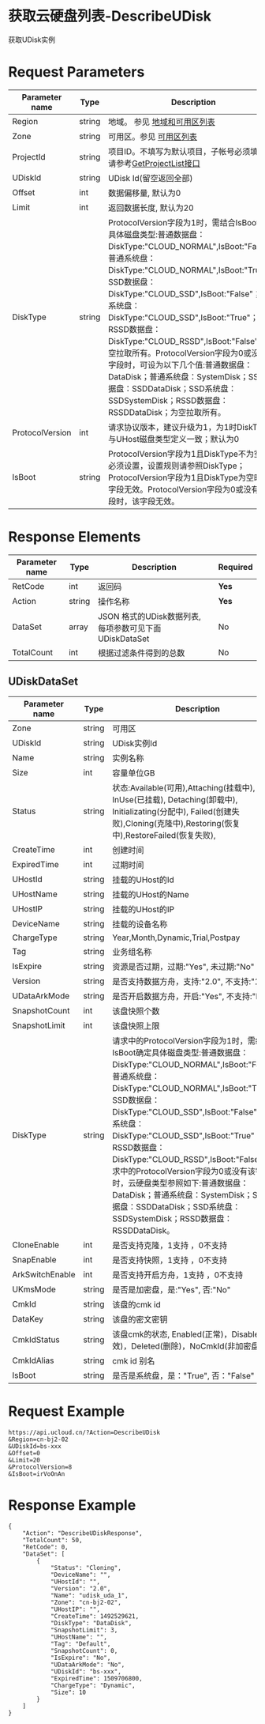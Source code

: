 # 获取云硬盘列表-DescribeUDisk

获取UDisk实例

# Request Parameters
|Parameter name|Type|Description|Required|
|---|---|---|---|
|Region|string|地域。 参见 [地域和可用区列表](../summary/regionlist.html)|**Yes**|
|Zone|string|可用区。参见 [可用区列表](../summary/regionlist.html)|No|
|ProjectId|string|项目ID。不填写为默认项目，子帐号必须填写。 请参考[GetProjectList接口](../summary/get_project_list.html)|No|
|UDiskId|string|UDisk Id(留空返回全部)|No|
|Offset|int|数据偏移量, 默认为0|No|
|Limit|int|返回数据长度, 默认为20|No|
|DiskType|string|ProtocolVersion字段为1时，需结合IsBoot确定具体磁盘类型:普通数据盘：DiskType:"CLOUD_NORMAL",IsBoot:"False"； 普通系统盘：DiskType:"CLOUD_NORMAL",IsBoot:"True"；SSD数据盘：DiskType:"CLOUD_SSD",IsBoot:"False"；SSD系统盘：DiskType:"CLOUD_SSD",IsBoot:"True"；RSSD数据盘：DiskType:"CLOUD_RSSD",IsBoot:"False"；为空拉取所有。ProtocolVersion字段为0或没有该字段时，可设为以下几个值:普通数据盘：DataDisk；普通系统盘：SystemDisk；SSD数据盘：SSDDataDisk；SSD系统盘：SSDSystemDisk；RSSD数据盘：RSSDDataDisk；为空拉取所有。|No|
|ProtocolVersion|int|请求协议版本，建议升级为1，为1时DiskType与UHost磁盘类型定义一致；默认为0|No|
|IsBoot|string|ProtocolVersion字段为1且DiskType不为空时，必须设置，设置规则请参照DiskType；ProtocolVersion字段为1且DiskType为空时，该字段无效。ProtocolVersion字段为0或没有该字段时，该字段无效。|No|

# Response Elements
|Parameter name|Type|Description|Required|
|---|---|---|---|
|RetCode|int|返回码|**Yes**|
|Action|string|操作名称|**Yes**|
|DataSet|array|JSON 格式的UDisk数据列表, 每项参数可见下面 UDiskDataSet|No|
|TotalCount|int|根据过滤条件得到的总数|No|

## UDiskDataSet
|Parameter name|Type|Description|Required|
|---|---|---|---|
|Zone|string|可用区|No|
|UDiskId|string|UDisk实例Id|No|
|Name|string|实例名称|No|
|Size|int|容量单位GB|No|
|Status|string|状态:Available(可用),Attaching(挂载中), InUse(已挂载), Detaching(卸载中), Initializating(分配中), Failed(创建失败),Cloning(克隆中),Restoring(恢复中),RestoreFailed(恢复失败),|No|
|CreateTime|int|创建时间|No|
|ExpiredTime|int|过期时间|No|
|UHostId|string|挂载的UHost的Id|No|
|UHostName|string|挂载的UHost的Name|No|
|UHostIP|string|挂载的UHost的IP|No|
|DeviceName|string|挂载的设备名称|No|
|ChargeType|string|Year,Month,Dynamic,Trial,Postpay|No|
|Tag|string|业务组名称|No|
|IsExpire|string|资源是否过期，过期:"Yes", 未过期:"No"|No|
|Version|string|是否支持数据方舟，支持:"2.0", 不支持:"1.0"|No|
|UDataArkMode|string|是否开启数据方舟，开启:"Yes", 不支持:"No"|No|
|SnapshotCount|int|该盘快照个数|No|
|SnapshotLimit|int|该盘快照上限|No|
|DiskType|string|请求中的ProtocolVersion字段为1时，需结合IsBoot确定具体磁盘类型:普通数据盘：DiskType:"CLOUD_NORMAL",IsBoot:"False"； 普通系统盘：DiskType:"CLOUD_NORMAL",IsBoot:"True"；SSD数据盘：DiskType:"CLOUD_SSD",IsBoot:"False"；SSD系统盘：DiskType:"CLOUD_SSD",IsBoot:"True"；RSSD数据盘：DiskType:"CLOUD_RSSD",IsBoot:"False"。请求中的ProtocolVersion字段为0或没有该字段时，云硬盘类型参照如下:普通数据盘：DataDisk；普通系统盘：SystemDisk；SSD数据盘：SSDDataDisk；SSD系统盘：SSDSystemDisk；RSSD数据盘：RSSDDataDisk。|No|
|CloneEnable|int|是否支持克隆，1支持 ，0不支持|No|
|SnapEnable|int|是否支持快照，1支持 ，0不支持|No|
|ArkSwitchEnable|int|是否支持开启方舟，1支持 ，0不支持|No|
|UKmsMode|string|是否是加密盘，是:"Yes", 否:"No"|No|
|CmkId|string|该盘的cmk id|No|
|DataKey|string|该盘的密文密钥|No|
|CmkIdStatus|string|该盘cmk的状态, Enabled(正常)，Disabled(失效)，Deleted(删除)，NoCmkId(非加密盘)|No|
|CmkIdAlias|string|cmk id 别名|No|
|IsBoot|string|是否是系统盘，是："True", 否："False"|No|

# Request Example
```
https://api.ucloud.cn/?Action=DescribeUDisk
&Region=cn-bj2-02
&UDiskId=bs-xxx
&Offset=0
&Limit=20
&ProtocolVersion=8
&IsBoot=irVoOnAn
```

# Response Example
```
{
    "Action": "DescribeUDiskResponse", 
    "TotalCount": 50, 
    "RetCode": 0, 
    "DataSet": [
        {
            "Status": "Cloning", 
            "DeviceName": "", 
            "UHostId": "", 
            "Version": "2.0", 
            "Name": "udisk_uda_1", 
            "Zone": "cn-bj2-02", 
            "UHostIP": "", 
            "CreateTime": 1492529621, 
            "DiskType": "DataDisk", 
            "SnapshotLimit": 3, 
            "UHostName": "", 
            "Tag": "Default", 
            "SnapshotCount": 0, 
            "IsExpire": "No", 
            "UDataArkMode": "No", 
            "UDiskId": "bs-xxx", 
            "ExpiredTime": 1509706800, 
            "ChargeType": "Dynamic", 
            "Size": 10
        }
    ]
}
```

